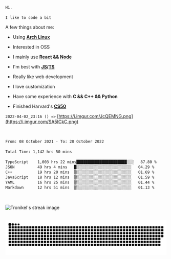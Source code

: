 ```
Hi.

I like to code a bit
```

A few things about me:

-   Using **[Arch Linux](https://archlinux.org/)**

-   Interested in OSS

-   I mainly use **[React](https://reactjs.org/) && [Node](https://nodejs.org/en/)**

-   I'm best with **[JS](https://www.javascript.com/)/[TS](https://www.typescriptlang.org/)**

-   Really like web development

-   I love customization

-   Have some experience with **C && C++ && Python**

-   Finished Harvard's **[CS50](https://cs50.harvard.edu)**

`2022-04-02_23:16 () =>` [https://i.imgur.com/JcQEMNG.png](https://i.imgur.com/SA5ICkC.png)

<br>

<!--START_SECTION:waka-->

```text
From: 08 October 2021 - To: 28 October 2022

Total Time: 1,142 hrs 50 mins

TypeScript    1,003 hrs 22 mins██████████████████████░░░   87.80 %
JSON          49 hrs 4 mins   █░░░░░░░░░░░░░░░░░░░░░░░░   04.29 %
C++           19 hrs 20 mins  ▒░░░░░░░░░░░░░░░░░░░░░░░░   01.69 %
JavaScript    18 hrs 12 mins  ▒░░░░░░░░░░░░░░░░░░░░░░░░   01.59 %
YAML          16 hrs 25 mins  ▒░░░░░░░░░░░░░░░░░░░░░░░░   01.44 %
Markdown      12 hrs 51 mins  ▒░░░░░░░░░░░░░░░░░░░░░░░░   01.13 %
```

<!--END_SECTION:waka-->

<br>

<p><img align="center" src="https://github-readme-streak-stats.herokuapp.com/?user=Tronikelis&theme=dark" alt="Tronikel's streak image" /></p>

<br>

<img title="" src="https://raw.githubusercontent.com/Tronikelis/Tronikelis/output/github-contribution-grid-snake.svg" alt="very cool snake thingey" data-align="left">
